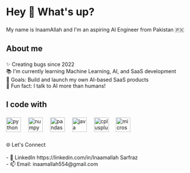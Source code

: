 <h1 align="left">Hey 👋 What's up?</h1>

###

<p align="left">My name is InaamAllah and I'm an aspiring AI Engineer from Pakistan 🇵🇰</p>

###

<h2 align="left">About me</h2>

###

<p align="left">✨ Creating bugs since 2022  <br>📚 I'm currently learning Machine Learning, AI, and SaaS development  <br>🎯 Goals: Build and launch my own AI-based SaaS products  <br>🎲 Fun fact: I talk to AI more than humans!</p>

###

<h2 align="left">I code with</h2>

###

<div align="left">
  <img src="https://cdn.jsdelivr.net/gh/devicons/devicon/icons/python/python-original.svg" height="40" alt="python logo"  />
  <img width="12" />
  <img src="https://cdn.jsdelivr.net/gh/devicons/devicon/icons/numpy/numpy-original.svg" height="40" alt="numpy logo"  />
  <img width="12" />
  <img src="https://cdn.jsdelivr.net/gh/devicons/devicon/icons/pandas/pandas-original.svg" height="40" alt="pandas logo"  />
  <img width="12" />
  <img src="https://cdn.jsdelivr.net/gh/devicons/devicon/icons/java/java-original.svg" height="40" alt="java logo"  />
  <img width="12" />
  <img src="https://cdn.jsdelivr.net/gh/devicons/devicon/icons/cplusplus/cplusplus-original.svg" height="40" alt="cplusplus logo"  />
  <img width="12" />
  <img src="https://cdn.jsdelivr.net/gh/devicons/devicon/icons/microsoftsqlserver/microsoftsqlserver-plain.svg" height="40" alt="microsoftsqlserver logo"  />
</div>

###

<p align="left">🌐 Let's Connect<br><br>- 💼 LinkedIn https://linkedin.com/in/Inaamallah Sarfraz<br>- 📫 Email: inaamallah554@gmail.com</p>

###
